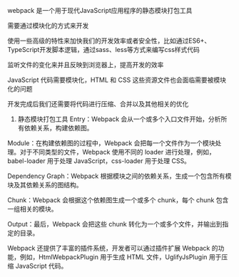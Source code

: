 webpack 是一个用于现代JavaScript应用程序的静态模块打包工具


需要通过模块化的方式来开发


使用一些高级的特性来加快我们的开发效率或者安全性，比如通过ES6+、TypeScript开发脚本逻辑，通过sass、less等方式来编写css样式代码


监听文件的变化来并且反映到浏览器上，提高开发的效率


JavaScript 代码需要模块化，HTML 和 CSS 这些资源文件也会面临需要被模块化的问题


开发完成后我们还需要将代码进行压缩、合并以及其他相关的优化



1. 静态模块打包工具
Entry：Webpack 会从一个或多个入口文件开始，分析所有依赖关系，构建依赖图。

Module：在构建依赖图的过程中，Webpack 会把每一个文件作为一个模块处理。对于不同类型的文件，Webpack 使用不同的 loader 进行处理，例如，babel-loader 用于处理 JavaScript，css-loader 用于处理 CSS。

Dependency Graph：Webpack 根据模块之间的依赖关系，生成一个包含所有模块及其依赖关系的图结构。

Chunk：Webpack 会根据这个依赖图生成一个或多个 chunk，每个 chunk 包含一组相关的模块。

Output：最后，Webpack 会把这些 chunk 转化为一个或多个文件，并输出到指定的目录。

Webpack 还提供了丰富的插件系统，开发者可以通过插件扩展 Webpack 的功能，例如，HtmlWebpackPlugin 用于生成 HTML 文件，UglifyJsPlugin 用于压缩 JavaScript 代码。
 